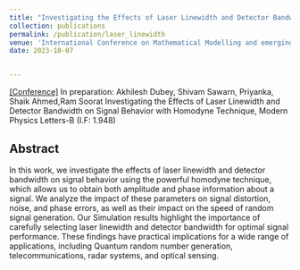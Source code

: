 ```yaml
---
title: "Investigating the Effects of Laser Linewidth and Detector Bandwidth on Signal Behavior with  Homodyne Technique"
collection: publications
permalink: /publication/laser_linewidth
venue: 'International Conference on Mathematical Modelling and emerging trends in Computing'
date: 2023-10-07


---
```

[[Conference]](https://icmmetc-2023.woxsen.edu.in)
In preparation:  Akhilesh Dubey, Shivam Sawarn, Priyanka, Shaik Ahmed,Ram Soorat Investigating the Effects of Laser Linewidth and Detector Bandwidth on Signal Behavior with Homodyne Technique, Modern Physics Letters-B (I.F: 1.948)
<br>

## Abstract


In this work, we investigate the effects of laser linewidth and detector bandwidth on signal behavior using the powerful homodyne technique, which allows us to obtain both amplitude and phase information about a signal. We analyze the impact of these parameters on signal distortion, noise, and phase errors, as well as their impact on the speed of random signal generation. Our Simulation results highlight the importance of carefully selecting laser linewidth and detector bandwidth for optimal signal performance. These findings have practical implications for a wide range of applications, including Quantum random number generation, telecommunications, radar systems, and optical sensing.